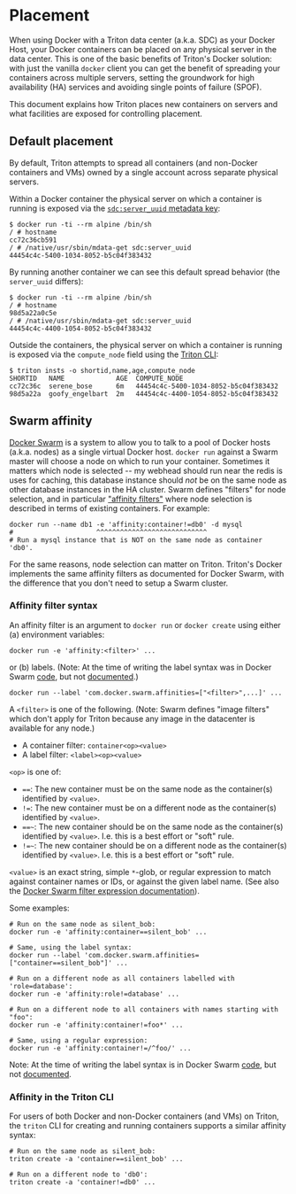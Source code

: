 # Placement

When using Docker with a Triton data center (a.k.a. SDC) as your Docker Host,
your Docker containers can be placed on any physical server in the data center.
This is one of the basic benefits of Triton's Docker solution: with just the
vanilla `docker` client you can get the benefit of spreading your containers
across multiple servers, setting the groundwork for high availability (HA)
services and avoiding single points of failure (SPOF).

This document explains how Triton places new containers on servers and what
facilities are exposed for controlling placement.


## Default placement

By default, Triton attempts to spread all containers (and non-Docker containers
and VMs) owned by a single account across separate physical servers.

Within a Docker container the physical server on which a container is running
is exposed via the [`sdc:server_uuid` metadata
key](http://eng.joyent.com/mdata/datadict.html):

    $ docker run -ti --rm alpine /bin/sh
    / # hostname
    cc72c36cb591
    / # /native/usr/sbin/mdata-get sdc:server_uuid
    44454c4c-5400-1034-8052-b5c04f383432

By running another container we can see this default spread behavior (the
`server_uuid` differs):

    $ docker run -ti --rm alpine /bin/sh
    / # hostname
    98d5a22a0c5e
    / # /native/usr/sbin/mdata-get sdc:server_uuid
    44454c4c-4400-1054-8052-b5c04f383432

Outside the containers, the physical server on which a container is running
is exposed via the `compute_node` field using the [Triton CLI](XXX):

    $ triton insts -o shortid,name,age,compute_node
    SHORTID   NAME             AGE  COMPUTE_NODE
    cc72c36c  serene_bose      6m   44454c4c-5400-1034-8052-b5c04f383432
    98d5a22a  goofy_engelbart  2m   44454c4c-4400-1054-8052-b5c04f383432


## Swarm affinity

[Docker Swarm](https://docs.docker.com/swarm/overview/) is a system to allow you
to talk to a pool of Docker hosts (a.k.a. nodes) as a single virtual Docker
host. `docker run` against a Swarm master will choose a node on which to run
your container. Sometimes it matters which node is selected -- my
webhead should run near the redis is uses for caching, this database instance
should *not* be on the same node as other database instances in the HA cluster.
Swarm defines "filters" for node selection, and in particular ["affinity
filters"](https://docs.docker.com/swarm/scheduler/filter/#use-an-affinity-filter)
where node selection is described in terms of existing containers. For example:

    docker run --name db1 -e 'affinity:container!=db0' -d mysql
    #                     ^^^^^^^^^^^^^^^^^^^^^^^^^^^^
    # Run a mysql instance that is NOT on the same node as container 'db0'.

For the same reasons, node selection can matter on Triton. Triton's Docker
implements the same affinity filters as documented for Docker Swarm, with the
difference that you don't need to setup a Swarm cluster.


### Affinity filter syntax

An affinity filter is an argument to `docker run` or `docker create` using
either (a) environment variables:

    docker run -e 'affinity:<filter>' ...

or (b) labels. (Note: At the time of writing the label syntax was in Docker
Swarm [code](https://github.com/docker/swarm/blob/d9beef7/cluster/config.go#L83-L86),
but not [documented](https://docs.docker.com/swarm/scheduler/filter/).)

    docker run --label 'com.docker.swarm.affinities=["<filter>",...]' ...


A `<filter>` is one of the following. (Note: Swarm defines "image filters"
which don't apply for Triton because any image in the datacenter is available
for any node.)

- A container filter: `container<op><value>`
- A label filter: `<label><op><value>`

`<op>` is one of:

- `==`: The new container must be on the same node as the container(s)
  identified by `<value>`.
- `!=`: The new container must be on a different node as the container(s)
  identified by `<value>`.
- `==~`: The new container should be on the same node as the container(s)
  identified by `<value>`. I.e. this is a best effort or "soft" rule.
- `!=~`: The new container should be on a different node as the container(s)
  identified by `<value>`. I.e. this is a best effort or "soft" rule.

`<value>` is an exact string, simple `*`-glob, or regular expression to
match against container names or IDs, or against the given label name.
(See also the [Docker Swarm filter expression
documentation](https://docs.docker.com/swarm/scheduler/filter/#how-to-write-filter-expressions)).

Some examples:

    # Run on the same node as silent_bob:
    docker run -e 'affinity:container==silent_bob' ...

    # Same, using the label syntax:
    docker run --label 'com.docker.swarm.affinities=["container==silent_bob"]' ...

    # Run on a different node as all containers labelled with 'role=database':
    docker run -e 'affinity:role!=database' ...

    # Run on a different node to all containers with names starting with "foo":
    docker run -e 'affinity:container!=foo*' ...

    # Same, using a regular expression:
    docker run -e 'affinity:container!=/^foo/' ...

Note: At the time of writing the label syntax is in Docker Swarm
[code](https://github.com/docker/swarm/blob/d9beef7/cluster/config.go#L83-L86),
but not [documented](https://docs.docker.com/swarm/scheduler/filter/).


### Affinity in the Triton CLI

For users of both Docker and non-Docker containers (and VMs) on Triton, the
`triton` CLI for creating and running containers supports a similar affinity
syntax:

    # Run on the same node as silent_bob:
    triton create -a 'container==silent_bob' ...

    # Run on a different node to 'db0':
    triton create -a 'container!=db0' ...
